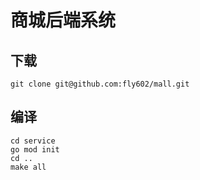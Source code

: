 # 商城后端系统

## 下载
```
git clone git@github.com:fly602/mall.git
```

## 编译
```
cd service
go mod init
cd ..
make all
```
